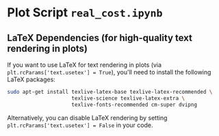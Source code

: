 # Plot Script `real_cost.ipynb`

## LaTeX Dependencies (for high-quality text rendering in plots)
If you want to use LaTeX for text rendering in plots (via `plt.rcParams['text.usetex'] = True`), you'll need to install the following LaTeX packages:

```bash
sudo apt-get install texlive-latex-base texlive-latex-recommended \
                     texlive-science texlive-latex-extra \
                     texlive-fonts-recommended cm-super dvipng
```

Alternatively, you can disable LaTeX rendering by setting `plt.rcParams['text.usetex'] = False` in your code.